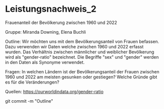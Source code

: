 # Leistungsnachweis_2

Frauenanteil der Bevölkerung zwischen 1960 und 2022

Gruppe: Miranda Downing, Elena Buchli

Outline:
Wir möchten uns mit dem Bevölkerungsanteil von Frauen befassen. Dazu verwenden wir Daten welche zwischen 1960 und 2022 erfasst wurden.
Das Verhältnis zwischen männlicher und weiblicher Bevölkerung wird als "gender-ratio" bezeichnet. Die Begriffe "sex" und "gender" werden
in den Daten als Synonyme verwendet.

Fragen:
In welchen Ländern ist der Bevölkerungsanteil der Frauen zwischen 1960 und 2022 am meisten gesunken oder gestiegen?
Welche Gründe gibt es für die Veränderungen?


Quellen:
https://ourworldindata.org/gender-ratio

git commit -m "Outline"



